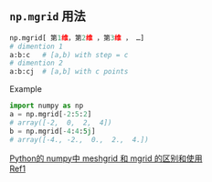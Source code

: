 ## `np.mgrid` 用法
```python
np.mgrid[ 第1维，第2维 ，第3维 ， …] 
# dimention 1
a:b:c   # [a,b) with step = c
# dimention 2
a:b:cj  # [a,b] with c points
```
Example
```python
import numpy as np
a = np.mgrid[-2:5:2]
# array([-2,  0,  2,  4])
b = np.mgrid[-4:4:5j]
# array([-4., -2.,  0.,  2.,  4.])
```

[Python的 numpy中 meshgrid 和 mgrid 的区别和使用](https://www.cnblogs.com/shenxiaolin/p/8854197.html)        
[Ref1](https://www.cnblogs.com/wanghui-garcia/p/10763103.html)  

